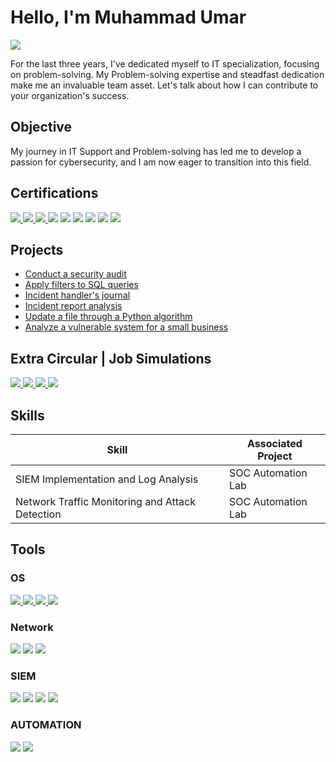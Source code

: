 # Hello, I'm Muhammad Umar
<a href="https://www.linkedin.com/in/umar-lhepk/"><img src="https://img.shields.io/badge/-LinkedIn-0072b1?&style=for-the-badge&logo=linkedin&logoColor=white" /></a>

For the last three years, I've dedicated myself to IT specialization, focusing on problem-solving. My Problem-solving expertise and steadfast dedication make me an invaluable team asset. Let's talk about how I can contribute to your organization's success.

## Objective
My journey in IT Support and Problem-solving has led me to develop a passion for cybersecurity, and I am now eager to transition into this field.

## Certifications
<div>
  <a href="https://github.com/umarlhepk/Fortinet-Network-Security-Specialization">
    <img src="https://img.shields.io/badge/-Fortinet%20Network%20Security%20Specialization-EE3124?style=for-the-badge&logo=Fortinet&logoColor=white" />
  </a>
  <a href="https://github.com/umarlhepk/Fortinet-Network-Security-Support-Engineer">
    <img src="https://img.shields.io/badge/-Fortinet%20Network%20Security%20Support%20Engineer-4D4D4D?style=for-the-badge&logo=Fortinet&logoColor=white" />
  </a>
  <a href="https://github.com/umarlhepk/Splunk-Search-Expert-Specialization">
    <img src="https://img.shields.io/badge/-Splunk%20Search%20Expert%20Specialization-000000?style=for-the-badge&logo=Splunk&logoColor=white" />
  </a>
  <img src="https://img.shields.io/badge/-OneTrust%20GRC%20Professional-brightgreen?style=for-the-badge&logo=OneTrust&logoColor=white" />
  <img src="https://img.shields.io/badge/-Google%20Cybersecurity%20Specialization-blue?style=for-the-badge&logo=Google&logoColor=white" />
  <img src="https://img.shields.io/badge/-Google%20IT%20Support%20Specialization-blue?style=for-the-badge&logo=Google&logoColor=white" />
  <img src="https://img.shields.io/badge/-Harvardx%20Introduction%20to%20Cybersecurity-blue?style=for-the-badge&logo=Harvard&logoColor=white" />
  <img src="https://img.shields.io/badge/-Google%20Tools%20of%20the%20Trade:%20Linux%20and%20SQL-blue?style=for-the-badge&logo=Linux&logoColor=white" />
  <img src="https://img.shields.io/badge/-Google%20Automate%20Cybersecurity%20Tasks%20with%20Python-blue?style=for-the-badge&logo=Python&logoColor=white" />
</div>


## Projects
- <a href="https://github.com/umarlhepk/Conduct-a-security-audit">Conduct a security audit</a>
- <a href="https://github.com/umarlhepk/Apply-filters-to-SQL-queries/tree/main">Apply filters to SQL queries</a>
- <a href="https://github.com/umarlhepk/Document-an-incident-with-an-incident-handler-s-journal/tree/main">Incident handler's journal</a>
- <a href="https://github.com/umarlhepk/Use-the-NIST-Cybersecurity-Framework-to-respond-to-a-security-incident/tree/main">Incident report analysis</a>
- <a href="https://github.com/umarlhepk/Update-a-file-through-a-Python-algorithm/tree/main">Update a file through a Python algorithm</a>
- <a href="https://github.com/umarlhepk/Analyze-a-vulnerable-system-for-a-small-business/tree/main">Analyze a vulnerable system for a small business</a>

## Extra Circular | Job Simulations
<div>
  <a href="https://github.com/umarlhepk/Telstra---Cybersecurity-Job-Simulation/tree/main">
    <img src="https://img.shields.io/badge/-Telstra-0077B5?style=for-the-badge&logo=Telstra&logoColor=white" />
  </a>
  <a href="https://github.com/umarlhepk/Mastercard---Cybersecurity-Job-Simulation/tree/main">
    <img src="https://img.shields.io/badge/-Mastercard-FF9900?style=for-the-badge&logo=Mastercard&logoColor=white" />
  </a>
  <a href="https://github.com/umarlhepk/JPMorgan-Chase-Co.---Cybersecurity-Job-Simulation/tree/main">
    <img src="https://img.shields.io/badge/-JPMorgan%20Chase%20&%20Co.-0073B0?style=for-the-badge&logo=JPMorgan-Chase&logoColor=white" />
  </a>
  <a href="https://github.com/umarlhepk/Clifford-Chance-Cyber-Security-Global-Job-Simulation---April-2024/tree/main">
    <img src="https://img.shields.io/badge/-Clifford%20Chance-00AEEF?style=for-the-badge&logo=Clifford-Chance&logoColor=white" />
  </a>
</div>

## Skills

| Skill                                         | Associated Project         |
|-----------------------------------------------|----------------------------|
| SIEM Implementation and Log Analysis          |  SOC Automation Lab|
| Network Traffic Monitoring and Attack Detection |  SOC Automation Lab|


## Tools
### OS

<div>
  <a href="https://github.com/umarlhepk/Ubuntu">
    <img src="https://img.shields.io/badge/-Ubuntu-E95420?style=for-the-badge&logo=Ubuntu&logoColor=white" />
  </a>
  <a href="https://github.com/umarlhepk/Kali-Linux">
    <img src="https://img.shields.io/badge/-Kali%20Linux-557C94?style=for-the-badge&logo=Kali-Linux&logoColor=white" />
  </a>
  <a href="https://github.com/umarlhepk/Windows">
    <img src="https://img.shields.io/badge/-Windows-0078D6?style=for-the-badge&logo=Windows&logoColor=white" />
  </a>
  <a href="https://github.com/umarlhepk/Mac-OS">
    <img src="https://img.shields.io/badge/-Mac%20OS-000000?style=for-the-badge&logo=Apple&logoColor=white" />
  </a>
</div>

### Network
<div>
    <img src="https://img.shields.io/badge/-Wireshark-1679A7?&style=for-the-badge&logo=Wireshark&logoColor=white" />
    <img src="https://img.shields.io/badge/-Suricata-EF3B2D?&style=for-the-badge&logo=Suricata&logoColor=white" />
    <img src="https://img.shields.io/badge/-TCPdump-blue?style=for-the-badge&logo=TCPdump&logoColor=white" />
</div>

### SIEM
<div>
    <img src="https://img.shields.io/badge/-Microsoft_Sentinel-0078D4?&style=for-the-badge&logo=Microsoft&logoColor=white" />
    <img src="https://img.shields.io/badge/-Splunk-000000?&style=for-the-badge&logo=Splunk&logoColor=white" />
    <img src="https://img.shields.io/badge/-Wazuh-orange?style=for-the-badge&logo=Wazuh&logoColor=white" />
    <img src="https://img.shields.io/badge/-Chronicle-green?style=for-the-badge&logo=Chronicle&logoColor=white" /></div>

### AUTOMATION
<div>
  <img src="https://img.shields.io/badge/-Python-blue?style=for-the-badge&logo=Python&logoColor=white" />
  <img src="https://img.shields.io/badge/-SQL-blue?style=for-the-badge&logo=MySQL&logoColor=white" />
</div>

